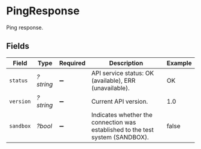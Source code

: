 # PingResponse

Ping response.


## Fields

| Field                                                                          | Type                                                                           | Required                                                                       | Description                                                                    | Example                                                                        |
| ------------------------------------------------------------------------------ | ------------------------------------------------------------------------------ | ------------------------------------------------------------------------------ | ------------------------------------------------------------------------------ | ------------------------------------------------------------------------------ |
| `status`                                                                       | *?string*                                                                      | :heavy_minus_sign:                                                             | API service status: OK (available), ERR (unavailable).                         | OK                                                                             |
| `version`                                                                      | *?string*                                                                      | :heavy_minus_sign:                                                             | Current API version.                                                           | 1.0                                                                            |
| `sandbox`                                                                      | *?bool*                                                                        | :heavy_minus_sign:                                                             | Indicates whether the connection was established to the test system (SANDBOX). | false                                                                          |